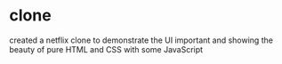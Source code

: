 # clone 
created a netflix clone to demonstrate the UI important and showing the beauty of pure HTML and CSS with some JavaScript<br>
